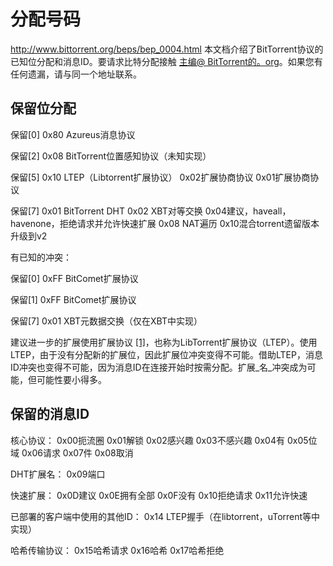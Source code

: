 # 分配号码
http://www.bittorrent.org/beps/bep_0004.html
本文档介绍了BitTorrent协议的已知位分配和消息ID。要请求比特分配接触 [主编@ BitTorrent的。org](mailto:editor%40bittorrent.org)。如果您有任何遗漏，请与同一个地址联系。

## 保留位分配

保留[0]
0x80 Azureus消息协议

保留[2]
0x08 BitTorrent位置感知协议（未知实现）

保留[5]
0x10 LTEP（Libtorrent扩展协议）
0x02扩展协商协议
0x01扩展协商协议

保留[7]
0x01 BitTorrent DHT
0x02 XBT对等交换
0x04建议，haveall，havenone，拒绝请求并允许快速扩展
0x08 NAT遍历
0x10混合torrent遗留版本升级到v2

有已知的冲突：

保留[0]
0xFF BitComet扩展协议

保留[1]
0xFF BitComet扩展协议

保留[7]
0x01 XBT元数据交换（仅在XBT中实现）

建议进一步的扩展使用扩展协议 [[1]](http://www.bittorrent.org/beps/bep_0004.html#bep-10)，也称为LibTorrent扩展协议（LTEP）。使用LTEP，由于没有分配新的扩展位，因此扩展位冲突变得不可能。借助LTEP，消息ID冲突也变得不可能，因为消息ID在连接开始时按需分配。扩展_名_冲突成为可能，但可能性要小得多。

## 保留的消息ID

核心协议：
0x00扼流圈
0x01解锁
0x02感兴趣
0x03不感兴趣
0x04有
0x05位域
0x06请求
0x07件
0x08取消

DHT扩展名：
0x09端口

快速扩展：
0x0D建议
0x0E拥有全部
0x0F没有
0x10拒绝请求
0x11允许快速

已部署的客户端中使用的其他ID：
0x14 LTEP握手（在libtorrent，uTorrent等中实现）

哈希传输协议：
0x15哈希请求
0x16哈希
0x17哈希拒绝